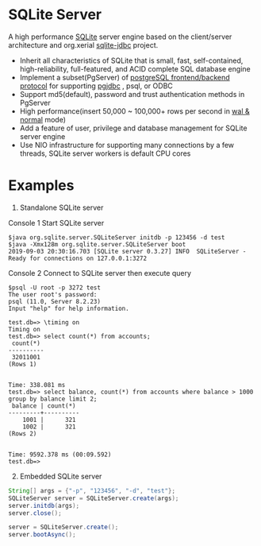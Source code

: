 # SQLite Server
A high performance [SQLite](https://www.sqlite.org/index.html) server engine based on the client/server architecture and org.xerial [sqlite-jdbc](https://github.com/xerial/sqlite-jdbc) project.
+ Inherit all characteristics of SQLite that is small, fast, self-contained, high-reliability, full-featured, and ACID complete SQL database engine
+ Implement a subset(PgServer) of [postgreSQL frontend/backend protocol](https://www.postgresql.org/docs/8.2/protocol.html) for supporting [pgjdbc](https://github.com/pgjdbc/pgjdbc) , psql, or ODBC
+ Support md5(default), password and trust authentication methods in PgServer
+ High performance(insert 50,000 ~ 100,000+ rows per second in [wal & normal](https://www.sqlite.org/pragma.html#pragma_journal_mode) mode)
+ Add a feature of user, privilege and database management for SQLite server engine
+ Use NIO infrastructure for supporting many connections by a few threads, SQLite server workers is default CPU cores

# Examples
1. Standalone SQLite server

Console 1 Start SQLite server
```shell
$java org.sqlite.server.SQLiteServer initdb -p 123456 -d test
$java -Xmx128m org.sqlite.server.SQLiteServer boot
2019-09-03 20:30:16.703 [SQLite server 0.3.27] INFO  SQLiteServer - Ready for connections on 127.0.0.1:3272
```
Console 2 Connect to SQLite server then execute query
```shell
$psql -U root -p 3272 test
The user root's password:
psql (11.0, Server 8.2.23)
Input "help" for help information.

test.db=> \timing on
Timing on
test.db=> select count(*) from accounts;
 count(*)
----------
 32011001
(Rows 1)


Time: 338.081 ms
test.db=> select balance, count(*) from accounts where balance > 1000 group by balance limit 2;
 balance | count(*)
---------+----------
    1001 |      321
    1002 |      321
(Rows 2)


Time: 9592.378 ms (00:09.592)
test.db=>
```

2. Embedded SQLite server
```java
String[] args = {"-p", "123456", "-d", "test"};
SQLiteServer server = SQLiteServer.create(args);
server.initdb(args);
server.close();

server = SQLiteServer.create();
server.bootAsync();
```
